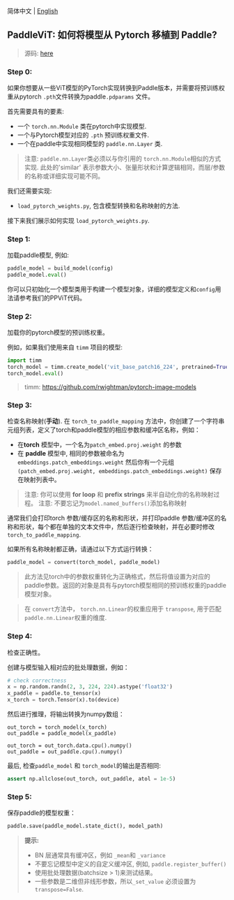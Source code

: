 简体中文 | [English](./paddlevit-port-weights.md)

## PaddleViT: 如何将模型从 Pytorch 移植到 Paddle?
> 源码: [here](../image_classification/ViT/load_pytorch_weights.py)

### Step 0:
如果你想要从一些ViT模型的PyTorch实现转换到Paddle版本，并需要将预训练权重从pytorch `.pth`文件转换为paddle`.pdparams` 文件。

首先需要具有的要素:
- 一个 `torch.nn.Module` 类在pytorch中实现模型.
- 一个与Pytorch模型对应的 `.pth` 预训练权重文件.
- 一个在paddle中实现相同模型的 `paddle.nn.Layer` 类.

> 注意:  `paddle.nn.Layer`类必须以与你引用的 `torch.nn.Module`相似的方式实现. 此处的'similar' 表示参数大小、张量形状和计算逻辑相同，而层/参数的名称或详细实现可能不同。

我们还需要实现:
- `load_pytorch_weights.py`, 包含模型转换和名称映射的方法.

接下来我们展示如何实现 `load_pytorch_weights.py`.

### Step 1:
加载paddle模型, 例如:
 ```python
 paddle_model = build_model(config)
 paddle_model.eval()
 ```
 你可以只初始化一个模型类用于构建一个模型对象，详细的模型定义和`config`用法请参考我们的PPViT代码。


### Step 2:
加载你的pytorch模型的预训练权重。

 例如，如果我们使用来自 `timm` 项目的模型:
 ```python
 import timm
 torch_model = timm.create_model('vit_base_patch16_224', pretrained=True)
 torch_model.eval()
 ```
> timm: https://github.com/rwightman/pytorch-image-models

### Step 3:
检查名称映射(**手动**).
在 `torch_to_paddle_mapping` 方法中，你创建了一个字符串元组列表，定义了torch和paddle模型的相应参数和缓冲区名称，例如：
- 在**torch** 模型中，一个名为`patch_embed.proj.weight` 的参数
- 在 **paddle** 模型中, 相同的参数被命名为 `embeddings.patch_embeddings.weight`
然后你有一个元组 `(patch_embed.proj.weight, embeddings.patch_embeddings.weight)` 保存在映射列表中。

 > 注意: 你可以使用 **for loop** 和 **prefix strings** 来半自动化你的名称映射过程。
 > 注意: 不要忘记为`model.named_buffers()`添加名称映射

通常我们会打印torch 参数/缓存区的名称和形状，并打印paddle 参数/缓冲区的名称和形状，每个都在单独的文本文件中，然后逐行检查映射，并在必要时修改 `torch_to_paddle_mapping`.

如果所有名称映射都正确，请通过以下方式运行转换：
```python
paddle_model = convert(torch_model, paddle_model)
```
> 此方法见torch中的参数权重转化为正确格式，然后将值设置为对应的paddle参数。返回的对象是具有与pytorch模型相同的预训练权重的paddle模型对象。

> 在 `convert`方法中， `torch.nn.Linear`的权重应用于 `transpose`, 用于匹配 `paddle.nn.Linear`权重的维度.
### Step 4:
检查正确性。

创建与模型输入相对应的批处理数据，例如：

```python
# check correctness
x = np.random.randn(2, 3, 224, 224).astype('float32')
x_paddle = paddle.to_tensor(x)
x_torch = torch.Tensor(x).to(device)
```
然后进行推理，将输出转换为numpy数组：
```
out_torch = torch_model(x_torch)
out_paddle = paddle_model(x_paddle)

out_torch = out_torch.data.cpu().numpy()
out_paddle = out_paddle.cpu().numpy()
```
最后, 检查`paddle_model` 和 `torch_model`的输出是否相同:
```python
assert np.allclose(out_torch, out_paddle, atol = 1e-5)
```

### Step 5:
保存paddle的模型权重：
```python
paddle.save(paddle_model.state_dict(), model_path)
```

> **提示:**
> - BN 层通常具有缓冲区，例如 `_mean`和 `_variance`
> - 不要忘记模型中定义的自定义缓冲区, 例如, `paddle.register_buffer()`
> - 使用批处理数据(batchsize > 1)来测试结果。
> - 一些参数是二维但非线形参数，所以`_set_value` 必须设置为 `transpose=False`.
